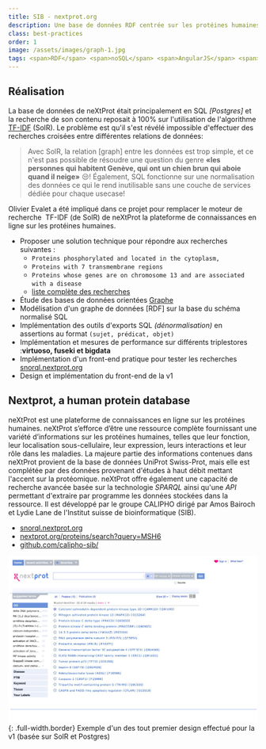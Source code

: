 ```yaml
---
title: SIB - nextprot.org
description: Une base de données RDF centrée sur les protéines humaines, le génome, les maladies, les publications, etc. 
class: best-practices
order: 1
image: /assets/images/graph-1.jpg
tags: <span>RDF</span> <span>noSQL</span> <span>AngularJS</span> <span>java-spring</span> <span>github</span>
---
```

## Réalisation
La base de données de neXtProt était principalement en SQL *[Postgres]* et la recherche de son contenu reposait à 100% sur l'utilisation de l'algorithme [TF-IDF](https://fr.wikipedia.org/wiki/TF-IDF) (SolR). Le problème est qu'il s'est révélé impossible d'effectuer des recherches croisées entre différentes relations de données: 
> Avec SolR, la relation [graph] entre les données est trop simple, et ce n'est pas possible de résoudre une question du genre **«les personnes qui habitent Genève, qui ont un chien brun qui aboie quand il neige»** :unamused:! Également, SQL fonctionne sur une normalisation des données ce qui le rend inutilisable sans une couche de services dédiée pour chaque usecase!

Olivier Evalet a été impliqué dans ce projet pour remplacer le moteur de recherche ​ TF-IDF​ (de SolR) de neXtProt​ la plateforme de connaissances en ligne sur les protéines humaines.

* Proposer une solution technique pour répondre aux recherches suivantes :
  * `Proteins phosphorylated and located in the cytoplasm,`
  * `Proteins with 7 transmembrane regions`
  * `Proteins whose genes are on chromosome 13 and are associated with a disease`
  * [liste complète des recherches](https://snorql.nextprot.org)
* Étude des bases de données orientées [Graphe](https://fr.wikipedia.org/wiki/Base_de_donn%C3%A9es_orient%C3%A9e_graphe)
* Modélisation d'un graphe de données [RDF] sur la base du schéma normalisé SQL
* Implémentation des outils d'exports SQL *(dénormalisation)* en assertions au format `(sujet, prédicat, objet)`
* Implémentation et mesures de performance sur différents triplestores :**virtuoso, fuseki et bigdata**
* Implémentation d'un front-end pratique pour tester les recherches [snorql.nextprot.org](https://snorql.nextprot.org/)
* Design et implémentation du front-end de la v1

## Nextprot, a human protein database
neXtProt est une plateforme de connaissances en ligne sur les protéines humaines. neXtProt s’efforce d’être une ressource complète fournissant une variété d’informations sur les protéines humaines, telles que leur fonction, leur localisation sous-cellulaire, leur expression, leurs interactions et leur rôle dans les maladies. La majeure partie des informations contenues dans neXtProt provient de la base de données UniProt Swiss-Prot, mais elle est complétée par des données provenant d'études à haut débit mettant l'accent sur la protéomique. neXtProt offre également une capacité de recherche avancée basée sur la technologie *SPARQL* ainsi qu'une *API* permettant d'extraire par programme les données stockées dans la ressource. Il est développé par le groupe CALIPHO dirigé par Amos Bairoch et Lydie Lane de l'Institut suisse de bioinformatique (SIB).


* [snorql.nextprot.org](https://snorql.nextprot.org/)
* [nextprot.org/proteins/search?query=MSH6](https://www.nextprot.org/proteins/search?query=MSH6)
* [github.com/calipho-sib/](https://github.com/calipho-sib/)

![np-v1](/assets/images/nextprot-web-filters.jpg){: .full-width.border}
Exemple d'un des tout premier design effectué pour la v1 (basée sur SolR et Postgres)

